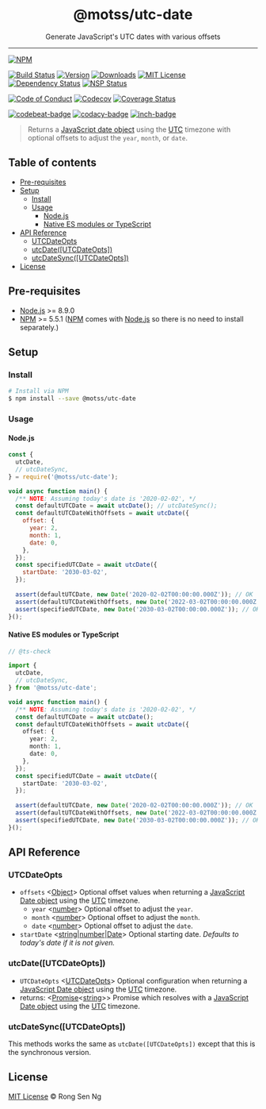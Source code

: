 <div align="center" style="text-align: center;">
  <h1 style="border-bottom: none;">@motss/utc-date</h1>

  <p>Generate JavaScript's UTC dates with various offsets</p>
</div>

<hr />

[![NPM][nodei-badge]][nodei-url]

[![Build Status][travis-badge]][travis-url]
[![Version][version-badge]][version-url]
[![Downloads][downloads-badge]][downloads-url]
[![MIT License][mit-license-badge]][mit-license-url]
[![Dependency Status][daviddm-badge]][daviddm-url]
[![NSP Status][nsp-badge]][nsp-url]

[![Code of Conduct][coc-badge]][coc-url]
[![Codecov][codecov-badge]][codecov-url]
[![Coverage Status][coveralls-badge]][coveralls-url]

[![codebeat-badge]][codebeat-url]
[![codacy-badge]][codacy-url]
[![inch-badge]][inch-url]

> Returns a [JavaScript date object][date-mdn-url] using the [UTC][utc-url] timezone with optional offsets to adjust the `year`, `month`, or `date`.

## Table of contents

  - [Pre-requisites](#pre-requisites)
  - [Setup](#setup)
    - [Install](#install)
    - [Usage](#usage)
      - [Node.js](#nodejs)
      - [Native ES modules or TypeScript](#native-es-modules-or-typescript)
  - [API Reference](#api-reference)
    - [UTCDateOpts](#utcdateopts)
    - [utcDate([UTCDateOpts])](#utcdateutcdateopts)
    - [utcDateSync([UTCDateOpts])](#utcdatesyncutcdateopts)
  - [License](#license)

## Pre-requisites

- [Node.js][node-js-url] >= 8.9.0
- [NPM][npm-url] >= 5.5.1 ([NPM][npm-url] comes with [Node.js][node-js-url] so there is no need to install separately.)

## Setup

### Install

```sh
# Install via NPM
$ npm install --save @motss/utc-date
```

### Usage

#### Node.js

```js
const {
  utcDate,
  // utcDateSync,
} = require('@motss/utc-date');

void async function main() {
  /** NOTE: Assuming today's date is '2020-02-02', */
  const defaultUTCDate = await utcDate(); // utcDateSync();
  const defaultUTCDateWithOffsets = await utcDate({
    offset: {
      year: 2,
      month: 1,
      date: 0,
    },
  });
  const specifiedUTCDate = await utcDate({
    startDate: '2030-03-02',
  });
  
  assert(defaultUTCDate, new Date('2020-02-02T00:00:00.000Z')); // OK
  assert(defaultUTCDateWithOffsets, new Date('2022-03-02T00:00:00.000Z')); // OK
  assert(specifiedUTCDate, new Date('2030-03-02T00:00:00.000Z')); // OK
}();
```

#### Native ES modules or TypeScript

```ts
// @ts-check

import {
  utcDate,
  // utcDateSync,
} from '@motss/utc-date';

void async function main() {
  /** NOTE: Assuming today's date is '2020-02-02', */
  const defaultUTCDate = await utcDate();
  const defaultUTCDateWithOffsets = await utcDate({
    offset: {
      year: 2,
      month: 1,
      date: 0,
    },
  });
  const specifiedUTCDate = await utcDate({
    startDate: '2030-03-02',
  });
  
  assert(defaultUTCDate, new Date('2020-02-02T00:00:00.000Z')); // OK
  assert(defaultUTCDateWithOffsets, new Date('2022-03-02T00:00:00.000Z')); // OK
  assert(specifiedUTCDate, new Date('2030-03-02T00:00:00.000Z')); // OK
}();
```

## API Reference

### UTCDateOpts

 - `offsets` <[Object][object-mdn-url]> Optional offset values when returning a [JavaScript Date object][date-mdn-url] using the [UTC][utc-url] timezone.
    - `year` <[number][number-mdn-url]> Optional offset to adjust the `year`.
    - `month` <[number][number-mdn-url]> Optional offset to adjust the `month`.
    - `date` <[number][number-mdn-url]> Optional offset to adjust the `date`.
- `startDate` <[string][string-mdn-url]|[number][number-mdn-url]|[Date][date-mdn-url]> Optional starting date. _Defaults to today's date if it is not given._

### utcDate([UTCDateOpts])

  - `UTCDateOpts` <[UTCDateOpts][utc-date-opts-url]> Optional configuration when returning a [JavaScript Date object][date-mdn-url] using the [UTC][utc-url] timezone.
  - returns: <[Promise][promise-mdn-url]&lt;[string][string-mdn-url]&gt;> Promise which resolves with a [JavaScript Date object][date-mdn-url] using the [UTC][utc-url] timezone.

### utcDateSync([UTCDateOpts])

This methods works the same as `utcDate([UTCDateOpts])` except that this is the synchronous version.

## License

[MIT License](https://motss.mit-license.org/) © Rong Sen Ng



[typescript-url]: https://github.com/Microsoft/TypeScript
[node-js-url]: https://nodejs.org
[npm-url]: https://www.npmjs.com
[node-releases-url]: https://nodejs.org/en/download/releases
[utc-url]: https://en.wikipedia.org/wiki/Coordinated_Universal_Time

[utc-date-opts-url]: #utcdateopts

[array-mdn-url]: https://developer.mozilla.org/en-US/docs/Web/JavaScript/Reference/Global_Objects/Array
[boolean-mdn-url]: https://developer.mozilla.org/en-US/docs/Web/JavaScript/Reference/Global_Objects/Boolean
[date-mdn-url]: https://developer.mozilla.org/en-US/docs/Web/JavaScript/Reference/Global_Objects/Date
[function-mdn-url]: https://developer.mozilla.org/en-US/docs/Web/JavaScript/Reference/Global_Objects/Function
[map-mdn-url]: https://developer.mozilla.org/en-US/docs/Web/JavaScript/Reference/Global_Objects/Map
[number-mdn-url]: https://developer.mozilla.org/en-US/docs/Web/JavaScript/Reference/Global_Objects/Number
[object-mdn-url]: https://developer.mozilla.org/en-US/docs/Web/JavaScript/Reference/Global_Objects/Object
[promise-mdn-url]: https://developer.mozilla.org/en-US/docs/Web/JavaScript/Reference/Global_Objects/Promise
[regexp-mdn-url]: https://developer.mozilla.org/en-US/docs/Web/JavaScript/Reference/Global_Objects/RegExp
[set-mdn-url]: https://developer.mozilla.org/en-US/docs/Web/JavaScript/Reference/Global_Objects/Set
[string-mdn-url]: https://developer.mozilla.org/en-US/docs/Web/JavaScript/Reference/Global_Objects/String



[nodei-badge]: https://nodei.co/npm/@motss/utc-date.png?downloads=true&downloadRank=true&stars=true

[travis-badge]: https://img.shields.io/travis/motss/utc-date.svg?style=flat-square

[version-badge]: https://img.shields.io/npm/v/@motss/utc-date.svg?style=flat-square
[downloads-badge]: https://img.shields.io/npm/dm/@motss/utc-date.svg?style=flat-square
[mit-license-badge]: https://img.shields.io/github/license/mashape/apistatus.svg?style=flat-square
[nsp-badge]: https://nodesecurity.io/orgs/motss/projects/f7a6646b-202f-4b73-ad9e-6f6eacc577de/badge?style=flat-square
[daviddm-badge]: https://img.shields.io/david/motss/utc-date.svg?style=flat-square

[coc-badge]: https://img.shields.io/badge/code%20of-conduct-ff69b4.svg?style=flat-square
[codecov-badge]: https://codecov.io/gh/motss/utc-date/branch/master/graph/badge.svg?style=flat-square
[coveralls-badge]: https://coveralls.io/repos/github/motss/utc-date/badge.svg?branch=master&style=flat-square

[codebeat-badge]: https://codebeat.co/badges/1ed02b65-dca8-45a5-8719-cdead763a617?style=flat-square
[codacy-badge]: https://api.codacy.com/project/badge/Grade/1d15da734ee5424c8981d7e3e4d74c18?style=flat-square
[inch-badge]: http://inch-ci.org/github/motss/utc-date.svg?branch=master&style=flat-square



[nodei-url]: https://nodei.co/npm/utc-date

[travis-url]: https://travis-ci.org/motss/utc-date
[version-url]: https://npmjs.org/package/utc-date
[downloads-url]: http://www.npmtrends.com/utc-date
[mit-license-url]: https://github.com/motss/utc-date/blob/master/LICENSE
[nsp-url]: https://nodesecurity.io/orgs/motss/projects/f7a6646b-202f-4b73-ad9e-6f6eacc577de
[daviddm-url]: https://david-dm.org/motss/utc-date

[coc-url]: https://github.com/motss/utc-date/blob/master/CODE_OF_CONDUCT.md
[codecov-url]: https://codecov.io/gh/motss/utc-date
[coveralls-url]: https://coveralls.io/github/motss/utc-date?branch=master

[codebeat-url]: https://codebeat.co/projects/github-com-motss-utc-date-master
[codacy-url]: https://www.codacy.com/app/motss/utc-date?utm_source=github.com&amp;utm_medium=referral&amp;utm_content=motss/utc-date&amp;utm_campaign=Badge_Grade
[inch-url]: http://inch-ci.org/github/motss/utc-date
